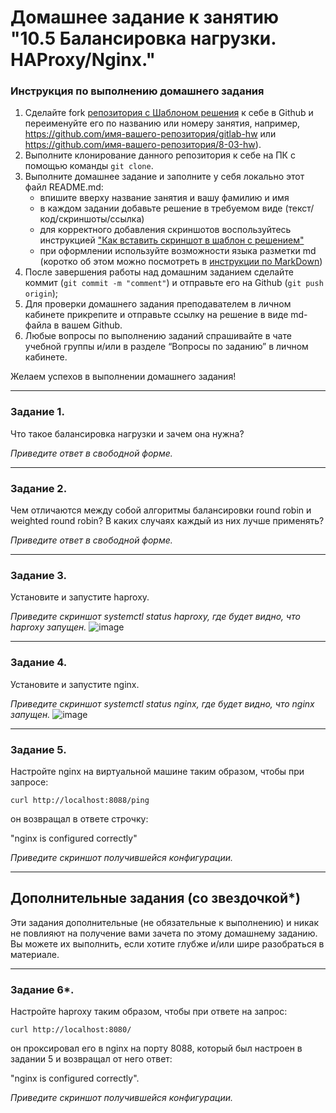 # Домашнее задание к занятию "10.5 Балансировка нагрузки. HAProxy/Nginx."


### Инструкция по выполнению домашнего задания

1. Сделайте fork [репозитория c Шаблоном решения](https://github.com/netology-code/sys-pattern-homework) к себе в Github и переименуйте его по названию или номеру занятия, например, https://github.com/имя-вашего-репозитория/gitlab-hw или https://github.com/имя-вашего-репозитория/8-03-hw).
2. Выполните клонирование данного репозитория к себе на ПК с помощью команды `git clone`.
3. Выполните домашнее задание и заполните у себя локально этот файл README.md:
   - впишите вверху название занятия и вашу фамилию и имя
   - в каждом задании добавьте решение в требуемом виде (текст/код/скриншоты/ссылка)
   - для корректного добавления скриншотов воспользуйтесь инструкцией ["Как вставить скриншот в шаблон с решением"](https://github.com/netology-code/sys-pattern-homework/blob/main/screen-instruction.md)
   - при оформлении используйте возможности языка разметки md (коротко об этом можно посмотреть в [инструкции по MarkDown](https://github.com/netology-code/sys-pattern-homework/blob/main/md-instruction.md))
4. После завершения работы над домашним заданием сделайте коммит (`git commit -m "comment"`) и отправьте его на Github (`git push origin`);
5. Для проверки домашнего задания преподавателем в личном кабинете прикрепите и отправьте ссылку на решение в виде md-файла в вашем Github.
6. Любые вопросы по выполнению заданий спрашивайте в чате учебной группы и/или в разделе “Вопросы по заданию” в личном кабинете.

Желаем успехов в выполнении домашнего задания!

---

### Задание 1.

Что такое балансировка нагрузки и зачем она нужна? 

*Приведите ответ в свободной форме.*

---

### Задание 2.

Чем отличаются между собой алгоритмы балансировки round robin и weighted round robin? В каких случаях каждый из них лучше применять? 

*Приведите ответ в свободной форме.*

---

### Задание 3.

Установите и запустите haproxy.

*Приведите скриншот systemctl status haproxy, где будет видно, что haproxy запущен.*
![image](https://user-images.githubusercontent.com/119142863/213900961-f44dce92-b35f-4eab-a895-7c8b26f00be6.png)

---

### Задание 4.

Установите и запустите nginx.

*Приведите скриншот systemctl status nginx, где будет видно, что nginx запущен.*
![image](https://user-images.githubusercontent.com/119142863/213900996-8f4f5e9b-f8e0-4ad0-bb1a-148bf1f036b3.png)

---

### Задание 5.

Настройте nginx на виртуальной машине таким образом, чтобы при запросе:

`curl http://localhost:8088/ping`

он возвращал в ответе строчку: 

"nginx is configured correctly"

*Приведите скриншот получившейся конфигурации.*

---

## Дополнительные задания (со звездочкой*)

Эти задания дополнительные (не обязательные к выполнению) и никак не повлияют на получение вами зачета по этому домашнему заданию. Вы можете их выполнить, если хотите глубже и/или шире разобраться в материале.

---

### Задание 6*.

Настройте haproxy таким образом, чтобы при ответе на запрос:

`curl http://localhost:8080/`

он проксировал его в nginx на порту 8088, который был настроен в задании 5 и возвращал от него ответ: 

"nginx is configured correctly". 

*Приведите скриншот получившейся конфигурации.*
